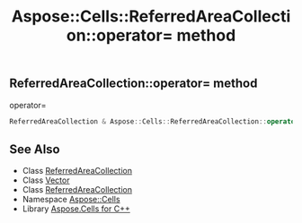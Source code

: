 ﻿---
title: Aspose::Cells::ReferredAreaCollection::operator= method
linktitle: operator=
second_title: Aspose.Cells for C++ API Reference
description: 'Aspose::Cells::ReferredAreaCollection::operator= method. operator= in C++.'
type: docs
weight: 300
url: /cpp/aspose.cells/referredareacollection/operator_asm/
---
## ReferredAreaCollection::operator= method


operator=

```cpp
ReferredAreaCollection & Aspose::Cells::ReferredAreaCollection::operator=(const ReferredAreaCollection &src)
```

## See Also

* Class [ReferredAreaCollection](../)
* Class [Vector](../../vector/)
* Class [ReferredAreaCollection](../)
* Namespace [Aspose::Cells](../../)
* Library [Aspose.Cells for C++](../../../)
